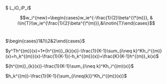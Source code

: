 $ L_iO_iP_i$

$$w_i^{new}=\begin{cases}w_ie^{-\frac{1}{2}\beta^{\*(m)}}, & i\in{T}\\w_ie^{\frac{1}{2}\beta^{\*(m)}},&i\notin{T}\end{cases}$$​

$\begin{cases}1&1\\2&2\end{cases}$​​

$y^Th^{(m)}(x)=1*{h^{(m)}_{k}(x)}-\frac{1}{K-1}\sum_{i\neq k}^Kh_i^{(m)}(x)=h_k^{(m)}(x)-\frac{1}{K-1}(-h_k^{(m)}(x))=\frac{K}{K-1}h^{(m)}_k(x)$​



${h^{(m)}_{k}(x)}-\frac{1}{K-1}\sum_{i\neq k}^Kh_i^{(m)(x)}$​

$h_k^{(m)}-\frac{1}{K-1}{\sum_{i\neq{k}}^Kh_i^{(m)}(x)}$​​​​

